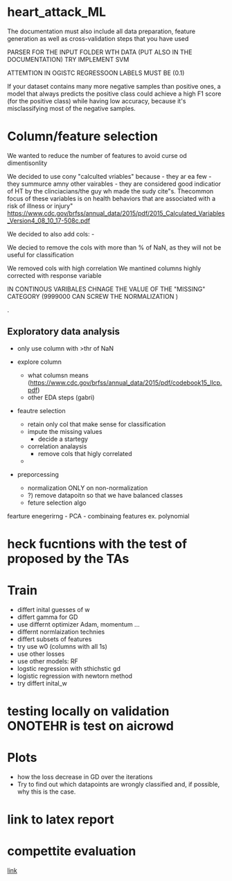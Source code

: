 # heart_attack_ML

The documentation must also include all data preparation, feature generation as well as cross-validation steps that you have used

PARSER FOR THE INPUT FOLDER WTH DATA (PUT ALSO IN THE DOCUMENTATION)
TRY IMPLEMENT SVM

ATTEMTION IN OGISTC REGRESSOON LABELS MUST BE (0.1)

If your dataset contains many more negative samples than positive ones, a model that always predicts the positive class could achieve a high F1 score (for the positive class) while having low accuracy, because it's misclassifying most of the negative samples.

# Column/feature selection
We wanted to reduce the number of features to avoid curse od dimentisonlity

We decided to use cony "calculted vriables" because
    - they ar ea few
    - they summurce amny other vairables
    - they are considered good indicatior of HT by the clinciacians/the guy wh made the sudy
        cite"s. Thecommon focus of these variables is on health behaviors that are associated with a risk of illness or injury" https://www.cdc.gov/brfss/annual_data/2015/pdf/2015_Calculated_Variables_Version4_08_10_17-508c.pdf

We decided to also add cols:
    -

We decied to remove the cols with more than % of NaN, as they will not be useful for classification

We removed cols with high correlation
We mantined columns highly corrected with response variable

IN CONTINOUS VARIBALES CHNAGE THE VALUE OF THE "MISSING" CATEGORY (9999000 CAN SCREW THE NORMALIZATION )

.
## Exploratory data analysis 
- only use column with >thr of NaN
- explore column 
    - what columsn means (https://www.cdc.gov/brfss/annual_data/2015/pdf/codebook15_llcp.pdf)
    - other EDA steps (gabri)

- feautre selection
    - retain only col that make sense for classification
    - impute the missing values
        - decide a startegy
    - correlation analaysis
        - remove cols that higly correlated
    - 
- preporcessing
    - normalization ONLY on non-normalization
    - ?) remove datapoitn so that we have balanced classes
    - feture selection algo

fearture enegerirng
    - PCA
    - combinaing features ex. polynomial



# heck fucntions with the test of proposed by the TAs

# Train
- differt inital guesses of w
- differt gamma for GD
- use differnt optimizer Adam, momentum ...
- differnt normlaization technies
- differt subsets of features
- try use w0 (columns with all 1s)
- use other losses
- use other models: RF
- logstic regression with sthichstic gd
- logistic regression with newtorn method
- try differt inital_w

# testing locally on validation ONOTEHR is test on aicrowd

# Plots
- how the loss decrease in GD over the iterations
- Try to find out which datapoints are wrongly classified and, if possible, why
this is the case.
# link to latex report

# compettite evaluation
[link](https://www.aicrowd.com/challenges/epfl-machine-learning-project-1)
